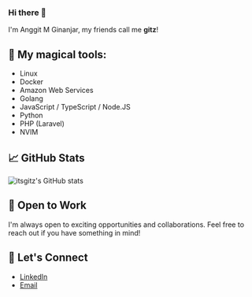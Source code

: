 ### Hi there 👋

I'm Anggit M Ginanjar, my friends call me **gitz**!

<!--
**itsgitz/itsgitz** is a ✨ _special_ ✨ repository because its `README.md` (this file) appears on your GitHub profile.

Here are some ideas to get you started:

- 🔭 I’m currently working on ...
- 🌱 I’m currently learning ...
- 👯 I’m looking to collaborate on ...
- 🤔 I’m looking for help with ...
- 💬 Ask me about ...
- 📫 How to reach me: ...
- 😄 Pronouns: ...
- ⚡ Fun fact: ...
-->

<!-- <img src="https://github-readme-stats.vercel.app/api?username=itsgitz&show_icons=true&theme=radical"> -->

## 🔧 My magical tools:

- Linux
- Docker
- Amazon Web Services
- Golang
- JavaScript / TypeScript / Node.JS
- Python
- PHP (Laravel)
- NVIM

## 📈 GitHub Stats
![itsgitz's GitHub stats](https://github-readme-stats.vercel.app/api?username=itsgitz&show_icons=true&theme=radical)

## 💼 Open to Work
I'm always open to exciting opportunities and collaborations. Feel free to reach out if you have something in mind!

## 🤝 Let's Connect
- [LinkedIn](https://www.linkedin.com/in/itsgitz/)
- [Email](mailto:anggit.ginanjar.dev@gmail.com)
